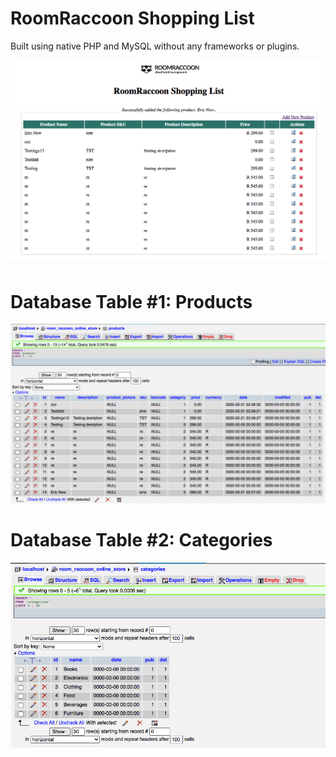 
**RoomRaccoon Shopping List**
===

Built using native PHP and MySQL without any frameworks or plugins.

![RoomRaccoon Booking Monitoring System](screenshot_53.png)

Database Table #1: Products
==

![RoomRaccoon Booking Monitoring System](screenshot_54.png)

Database Table #2: Categories
==

![RoomRaccoon Booking Monitoring System](screenshot_55.png)
